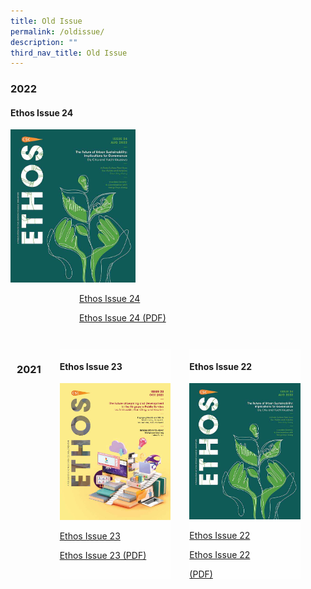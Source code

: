 ```yaml
---
title: Old Issue
permalink: /oldissue/
description: ""
third_nav_title: Old Issue
---
```

<style>
#ethos24 img
{
 width:200px;
}
	
#ethos24 p
{
 margin-left:110px;
}	
	
.grid-container {
  display: grid;
  grid-template-columns: auto auto auto auto;
  gap: 30px;
  padding: 10px;
}
	
.grid-container > div 
	{
  background-color: rgba(255, 255, 255, 0.8);
}
	
</style>

<div id="ethos24">	
<h3>2022</h3>
<h4> Ethos Issue 24</h4><img src="/images/Ethos_Images/Ethos_Issue_24/Ethos_Aug2022_Cover.jpg"><br>
	<a href="#"><p>Ethos Issue 24</p></a>
	<a href="#"><p>Ethos Issue 24 (PDF)</p></a>
</div>

<br>

<div class="grid-container"> 
<h3>2021</h3>
	
<div id="ethos23">
<h4> Ethos Issue 23</h4>
<img src="/images/Ethos_Images/Ethos_Issue_23/Ethos_Issue23_Cover.jpg"><br>
	<a href="#"><p>Ethos Issue 23</p></a>
	<a href="#"><p>Ethos Issue 23 (PDF)</p></a>
</div>

<div id="ethos22">
<h4> Ethos Issue 22</h4><img src="/images/Ethos_Images/Ethos_Issue_24/Ethos_Aug2022_Cover.jpg"><br>
	<a href="#"><p>Ethos Issue 22</p></a>
	<a href="#"><p>Ethos Issue 22</p> (PDF)</a>
</div>	

</div>